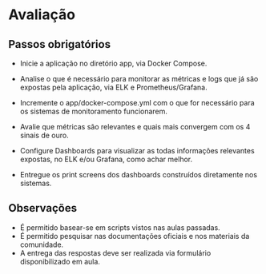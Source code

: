 # Avaliação
## Passos obrigatórios
- Inicie a aplicação no diretório app, via Docker Compose.

- Analise o que é necessário para monitorar as métricas e logs que já são expostas pela aplicação, via ELK e Prometheus/Grafana.

- Incremente o app/docker-compose.yml com o que for necessário para os sistemas de monitoramento funcionarem.

- Avalie que métricas são relevantes e quais mais convergem com os 4 sinais de ouro.

- Configure Dashboards para visualizar as todas informações relevantes expostas, no ELK e/ou Grafana, como achar melhor.

- Entregue os print screens dos dashboards construídos diretamente nos sistemas.

## Observações
- É permitido basear-se em scripts vistos nas aulas passadas.
- É permitido pesquisar nas documentações oficiais e nos materiais da comunidade.
- A entrega das respostas deve ser realizada via formulário disponibilizado em aula.
